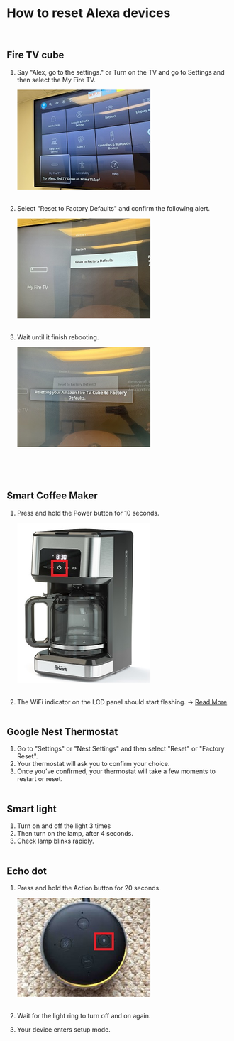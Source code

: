 # __How to reset Alexa devices__
<br />

## __Fire TV cube__
1. Say "Alex, go to the settings." or Turn on the TV and go to Settings and then select the My Fire TV.

    ![Settings](./resources/photos/fireTvSettings.jpg)
    <br/><br/>

2. Select "Reset to Factory Defaults" and confirm the following alert.

    ![Reset](./resources/photos/fireTvFactoryReset.JPG)
    <br/><br/>

3. Wait until it finish rebooting.

    ![Waiting](./resources/photos/fireTvFactoryReset_waiting.JPG)
    <br/><br/>
    
<br /><br />


## __Smart Coffee Maker__
1. Press and hold the Power button for 10 seconds.

    ![CoffeeMaker](./resources/photos/atomi_coffee_maker.jpg)
    <br/><br/>

2. The WiFi indicator on the LCD panel should start flashing.
&rarr; <a href="https://manuals.plus/atomi-smart/atomi-smart-at1528-coffee-maker-user-guide#ixzz7mENuxAax">Read More</a>
<br /><br />


## __Google Nest Thermostat__
1. Go to "Settings" or "Nest Settings" and then select "Reset" or "Factory Reset".
2. Your thermostat will ask you to confirm your choice.
3. Once you’ve confirmed, your thermostat will take a few moments to restart or reset.
<br /><br />


## __Smart light__
1. Turn on and off the light 3 times
2. Then turn on the lamp, after 4 seconds.
3. Check lamp blinks rapidly.
<br /><br />


## __Echo dot__
1. Press and hold the Action button for 20 seconds.

    ![Reset](./resources/photos/echo_dot.jpg)
    <br/><br/>
2. Wait for the light ring to turn off and on again.
3. Your device enters setup mode.
<br /><br />